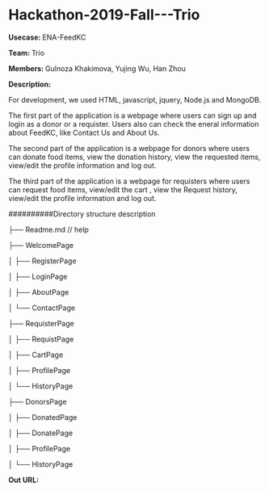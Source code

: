 # Hackathon-2019-Fall---Trio
<strong>Usecase: </strong>ENA-FeedKC

<strong>Team: </strong>Trio

<strong>Members: </strong>Gulnoza Khakimova, Yujing Wu, Han Zhou

<strong>Description: </strong>

For development, we used HTML, javascript, jquery, Node.js and MongoDB. 

The first part of the application is a webpage where users can sign up and login as a donor or a requister. Users also can check the eneral information about FeedKC, like Contact Us and About Us. 

The second part of the application is a webpage for donors where users can donate food items, view the donation history, view the requested  items, view/edit the profile information and log out. 

The third part of the application is a webpage for requisters where users can request food items, view/edit the cart , view the Request history, view/edit the profile information and log out. 

##########Directory structure description

├── Readme.md                   // help

├── WelcomePage

│   ├── RegisterPage

│   ├── LoginPage

│   ├── AboutPage

│   └── ContactPage

├── RequisterPage

│   ├── RequistPage

│   ├── CartPage

│   ├── ProfilePage

│   └── HistoryPage

├── DonorsPage

│   ├── DonatedPage

│   ├── DonatePage

│   ├── ProfilePage

│   └── HistoryPage

<strong>Out URL: </strong>

